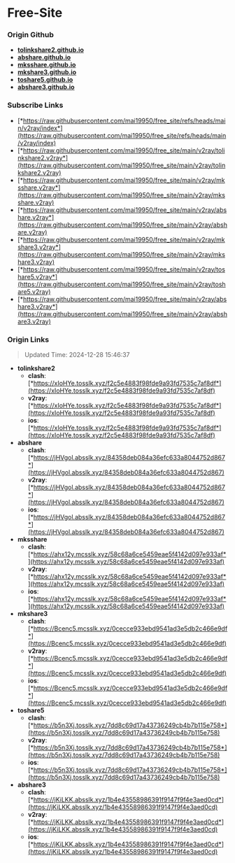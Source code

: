 # Free-Site

### Origin Github

- [**tolinkshare2.github.io**](https://github.com/tolinkshare2/tolinkshare2.github.io)
- [**abshare.github.io**](https://github.com/abshare/abshare.github.io)
- [**mksshare.github.io**](https://github.com/mksshare/mksshare.github.io)
- [**mkshare3.github.io**](https://github.com/mkshare3/mkshare3.github.io)
- [**toshare5.github.io**](https://github.com/toshare5/toshare5.github.io)
- [**abshare3.github.io**](https://github.com/abshare3/abshare3.github.io)

### Subscribe Links

- [*https://raw.githubusercontent.com/mai19950/free_site/refs/heads/main/v2ray/index*](https://raw.githubusercontent.com/mai19950/free_site/refs/heads/main/v2ray/index)
- [*https://raw.githubusercontent.com/mai19950/free_site/main/v2ray/tolinkshare2.v2ray*](https://raw.githubusercontent.com/mai19950/free_site/main/v2ray/tolinkshare2.v2ray)
- [*https://raw.githubusercontent.com/mai19950/free_site/main/v2ray/mksshare.v2ray*](https://raw.githubusercontent.com/mai19950/free_site/main/v2ray/mksshare.v2ray)
- [*https://raw.githubusercontent.com/mai19950/free_site/main/v2ray/abshare.v2ray*](https://raw.githubusercontent.com/mai19950/free_site/main/v2ray/abshare.v2ray)
- [*https://raw.githubusercontent.com/mai19950/free_site/main/v2ray/mkshare3.v2ray*](https://raw.githubusercontent.com/mai19950/free_site/main/v2ray/mkshare3.v2ray)
- [*https://raw.githubusercontent.com/mai19950/free_site/main/v2ray/toshare5.v2ray*](https://raw.githubusercontent.com/mai19950/free_site/main/v2ray/toshare5.v2ray)
- [*https://raw.githubusercontent.com/mai19950/free_site/main/v2ray/abshare3.v2ray*](https://raw.githubusercontent.com/mai19950/free_site/main/v2ray/abshare3.v2ray)

### Origin Links

> Updated Time: 2024-12-28 15:46:37

- **tolinkshare2**
  - **clash**: [*https://xIoHYe.tosslk.xyz/f2c5e4883f98fde9a93fd7535c7af8df*](https://xIoHYe.tosslk.xyz/f2c5e4883f98fde9a93fd7535c7af8df)
  - **v2ray**: [*https://xIoHYe.tosslk.xyz/f2c5e4883f98fde9a93fd7535c7af8df*](https://xIoHYe.tosslk.xyz/f2c5e4883f98fde9a93fd7535c7af8df)
  - **ios**: [*https://xIoHYe.tosslk.xyz/f2c5e4883f98fde9a93fd7535c7af8df*](https://xIoHYe.tosslk.xyz/f2c5e4883f98fde9a93fd7535c7af8df)
- **abshare**
  - **clash**: [*https://jHVgol.absslk.xyz/84358deb084a36efc633a8044752d867*](https://jHVgol.absslk.xyz/84358deb084a36efc633a8044752d867)
  - **v2ray**: [*https://jHVgol.absslk.xyz/84358deb084a36efc633a8044752d867*](https://jHVgol.absslk.xyz/84358deb084a36efc633a8044752d867)
  - **ios**: [*https://jHVgol.absslk.xyz/84358deb084a36efc633a8044752d867*](https://jHVgol.absslk.xyz/84358deb084a36efc633a8044752d867)
- **mksshare**
  - **clash**: [*https://ahx12y.mcsslk.xyz/58c68a6ce5459eae5f4142d097e933af*](https://ahx12y.mcsslk.xyz/58c68a6ce5459eae5f4142d097e933af)
  - **v2ray**: [*https://ahx12y.mcsslk.xyz/58c68a6ce5459eae5f4142d097e933af*](https://ahx12y.mcsslk.xyz/58c68a6ce5459eae5f4142d097e933af)
  - **ios**: [*https://ahx12y.mcsslk.xyz/58c68a6ce5459eae5f4142d097e933af*](https://ahx12y.mcsslk.xyz/58c68a6ce5459eae5f4142d097e933af)
- **mkshare3**
  - **clash**: [*https://Bcenc5.mcsslk.xyz/0cecce933ebd9541ad3e5db2c466e9df*](https://Bcenc5.mcsslk.xyz/0cecce933ebd9541ad3e5db2c466e9df)
  - **v2ray**: [*https://Bcenc5.mcsslk.xyz/0cecce933ebd9541ad3e5db2c466e9df*](https://Bcenc5.mcsslk.xyz/0cecce933ebd9541ad3e5db2c466e9df)
  - **ios**: [*https://Bcenc5.mcsslk.xyz/0cecce933ebd9541ad3e5db2c466e9df*](https://Bcenc5.mcsslk.xyz/0cecce933ebd9541ad3e5db2c466e9df)
- **toshare5**
  - **clash**: [*https://b5n3Xj.tosslk.xyz/7dd8c69d17a43736249cb4b7b115e758*](https://b5n3Xj.tosslk.xyz/7dd8c69d17a43736249cb4b7b115e758)
  - **v2ray**: [*https://b5n3Xj.tosslk.xyz/7dd8c69d17a43736249cb4b7b115e758*](https://b5n3Xj.tosslk.xyz/7dd8c69d17a43736249cb4b7b115e758)
  - **ios**: [*https://b5n3Xj.tosslk.xyz/7dd8c69d17a43736249cb4b7b115e758*](https://b5n3Xj.tosslk.xyz/7dd8c69d17a43736249cb4b7b115e758)
- **abshare3**
  - **clash**: [*https://jKiLKK.absslk.xyz/1b4e43558986391f9147f9f4e3aed0cd*](https://jKiLKK.absslk.xyz/1b4e43558986391f9147f9f4e3aed0cd)
  - **v2ray**: [*https://jKiLKK.absslk.xyz/1b4e43558986391f9147f9f4e3aed0cd*](https://jKiLKK.absslk.xyz/1b4e43558986391f9147f9f4e3aed0cd)
  - **ios**: [*https://jKiLKK.absslk.xyz/1b4e43558986391f9147f9f4e3aed0cd*](https://jKiLKK.absslk.xyz/1b4e43558986391f9147f9f4e3aed0cd)
